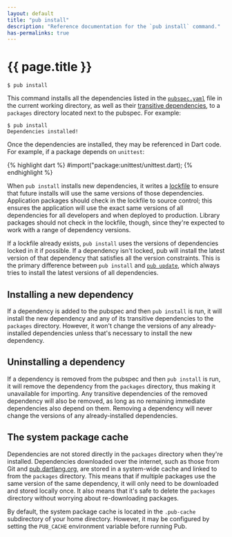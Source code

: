 ```yaml
---
layout: default
title: "pub install"
description: "Reference documentation for the `pub install` command."
has-permalinks: true
---
```


# {{ page.title }}

    $ pub install

This command installs all the dependencies listed in the
[`pubspec.yaml`](pubspec.html) file in the current working directory, as well as
their [transitive dependencies](glossary.html#transitive-dependencies), to a
`packages` directory located next to the pubspec. For example:

    $ pub install
    Dependencies installed!

Once the dependencies are installed, they may be referenced in Dart code. For
example, if a package depends on `unittest`:

{% highlight dart %}
#import("package:unittest/unittest.dart);
{% endhighlight %}

When `pub install` installs new dependencies, it writes a
[lockfile](glossary.html#lockfile) to ensure that future installs will use the
same versions of those dependencies. Application packages should check in the
lockfile to source control; this ensures the application will use the exact same
versions of all dependencies for all developers and when deployed to production.
Library packages should not check in the lockfile, though, since they're
expected to work with a range of dependency versions.

If a lockfile already exists, `pub install` uses the versions of dependencies
locked in it if possible. If a dependency isn't locked, pub will install the
latest version of that dependency that satisfies all the version constraints.
This is the primary difference between `pub install` and [`pub
update`](pub-update.html), which always tries to install the latest versions of
all dependencies.

## Installing a new dependency

If a dependency is added to the pubspec and then `pub install` is run, it will
install the new dependency and any of its transitive dependencies to the
`packages` directory. However, it won't change the versions of any
already-installed dependencies unless that's necessary to install the new
dependency.

## Uninstalling a dependency

If a dependency is removed from the pubspec and then `pub install` is run, it
will remove the dependency from the `packages` directory, thus making it
unavailable for importing. Any transitive dependencies of the removed dependency
will also be removed, as long as no remaining immediate dependencies also depend
on them. Removing a dependency will never change the versions of any
already-installed dependencies.

## The system package cache

Dependencies are not stored directly in the `packages` directory when they're
installed. Dependencies downloaded over the internet, such as those from Git and
[pub.dartlang.org](http://pub.dartlang.org), are stored in a system-wide cache
and linked to from the `packages` directory. This means that if multiple
packages use the same version of the same dependency, it will only need to be
downloaded and stored locally once. It also means that it's safe to delete the
`packages` directory without worrying about re-downloading packages.

By default, the system package cache is located in the `.pub-cache` subdirectory
of your home directory. However, it may be configured by setting the `PUB_CACHE`
environment variable before running Pub.
